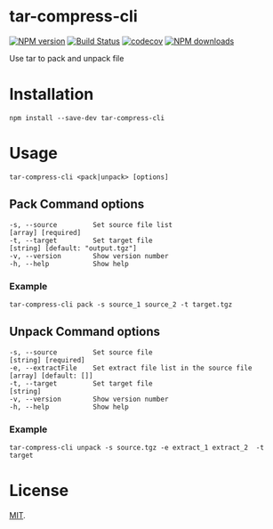 # tar-compress-cli

[![NPM version](https://img.shields.io/npm/v/tar-compress-cli)](https://www.npmjs.com/package/tar-compress-cli)
[![Build Status](https://travis-ci.com/VicSolWang/tar-compress-cli.svg?branch=master)](https://travis-ci.com/VicSolWang/tar-compress-cli)
[![codecov](https://codecov.io/gh/VicSolWang/tar-compress-cli/branch/master/graph/badge.svg)](https://codecov.io/gh/VicSolWang/tar-compress-cli)
[![NPM downloads](https://img.shields.io/npm/dt/tar-compress-cli)](https://www.npmjs.com/package/tar-compress-cli)

Use tar to pack and unpack file

# Installation

    npm install --save-dev tar-compress-cli

# Usage

    tar-compress-cli <pack|unpack> [options]

## Pack Command options


    -s, --source         Set source file list                        [array] [required]
    -t, --target         Set target file                             [string] [default: "output.tgz"]
    -v, --version        Show version number
    -h, --help           Show help

### Example

    tar-compress-cli pack -s source_1 source_2 -t target.tgz

## Unpack Command options

    -s, --source         Set source file                             [string] [required]
    -e, --extractFile    Set extract file list in the source file    [array] [default: []]
    -t, --target         Set target file                             [string]
    -v, --version        Show version number
    -h, --help           Show help


### Example

    tar-compress-cli unpack -s source.tgz -e extract_1 extract_2  -t target


# License

[MIT](LICENSE).
